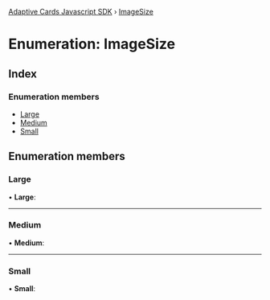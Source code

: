 [Adaptive Cards Javascript SDK](../README.md) › [ImageSize](imagesize.md)

# Enumeration: ImageSize

## Index

### Enumeration members

* [Large](imagesize.md#large)
* [Medium](imagesize.md#medium)
* [Small](imagesize.md#small)

## Enumeration members

###  Large

• **Large**:

___

###  Medium

• **Medium**:

___

###  Small

• **Small**:
